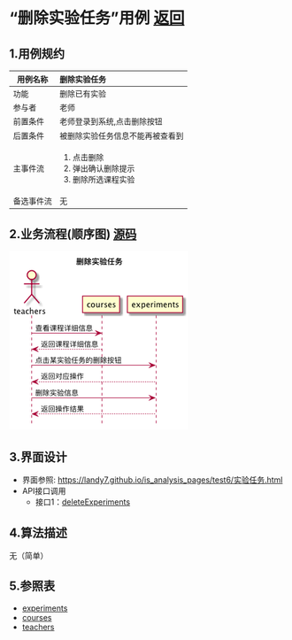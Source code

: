 # “删除实验任务”用例 [返回](../README.md)

## 1.用例规约

|用例名称|删除实验任务|
|-------|:-------------|
|功能|删除已有实验|
|参与者|老师|
|前置条件|老师登录到系统,点击删除按钮|
|后置条件|被删除实验任务信息不能再被查看到|
|主事件流|<ol><li>点击删除</li><li>弹出确认删除提示</li><li>删除所选课程实验</li></ol>|
|备选事件流|无|


## 2.业务流程(顺序图) [源码](../sequence/删除实验任务.md)
![删除实验任务](/out/test6/sequence/删除实验任务/删除实验任务.png)

## 3.界面设计
- 界面参照: https://landy7.github.io/is_analysis_pages/test6/实验任务.html
- API接口调用
    - 接口1：[deleteExperiments](../接口/deleteExperiments.md)
## 4.算法描述
无（简单）

## 5.参照表
- [experiments](../数据库设计.md/#experiments)
- [courses](../数据库设计.md/#courses)
- [teachers](../数据库设计.md/#teachers)